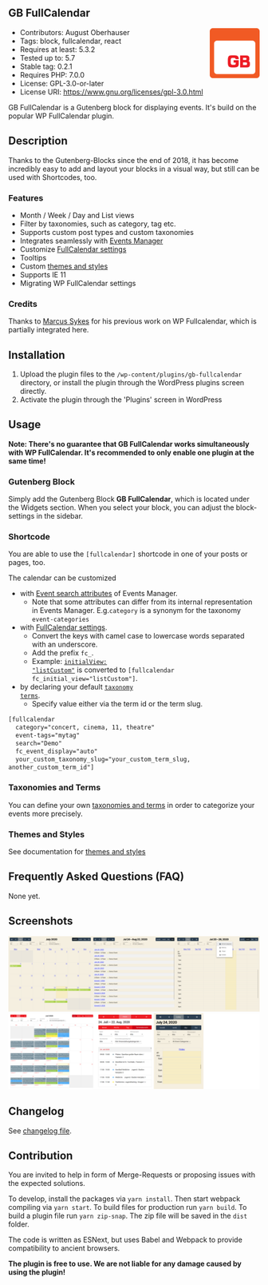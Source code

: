 ## GB FullCalendar

<img align="right" width="100" height="100" src="./assets/GB-FullCalendar.svg">

- Contributors:      August Oberhauser
- Tags:              block, fullcalendar, react
- Requires at least: 5.3.2
- Tested up to:      5.7
- Stable tag:        0.2.1
- Requires PHP:      7.0.0
- License:           GPL-3.0-or-later
- License URI:       https://www.gnu.org/licenses/gpl-3.0.html

GB FullCalendar is a Gutenberg block for displaying events. It's build on the popular WP FullCalendar plugin.

## Description

Thanks to the Gutenberg-Blocks since the end of 2018, it has become incredibly easy to add and layout your blocks in a 
visual way, but still can be used with Shortcodes, too.

### Features

- Month / Week / Day and List views
- Filter by taxonomies, such as category, tag etc.
- Supports custom post types and custom taxonomies
- Integrates seamlessly with [Events Manager](http://wordpress.org/extend/plugins/events-manager/)
- Customize [FullCalendar settings](https://fullcalendar.io/docs)
- Tooltips
- Custom [themes and styles](./docs/Themes-Styles.md)
- Supports IE 11
- Migrating WP FullCalendar settings

### Credits

Thanks to [Marcus Sykes](https://profiles.wordpress.org/netweblogic/) for his previous work on WP Fullcalendar, which is partially integrated here.

## Installation

1. Upload the plugin files to the `/wp-content/plugins/gb-fullcalendar` directory, or install the plugin through the WordPress plugins screen directly.
2. Activate the plugin through the 'Plugins' screen in WordPress

## Usage

<b>
    Note: There's no guarantee that GB FullCalendar works simultaneously with WP
    FullCalendar. It's recommended to only enable one plugin at the same time!
</b>

### Gutenberg Block

Simply add the Gutenberg Block <b>GB FullCalendar</b>, which is located under the Widgets section. 
When you select your block, you can adjust the block-settings in the sidebar.

### Shortcode

You are able to use the <code>[fullcalendar]</code> shortcode in one of your posts or pages, too.

The calendar can be customized

- with [Event search attributes](https://wp-events-plugin.com/documentation/event-search-attributes/) of Events Manager.
    - Note that some attributes can differ from its internal representation in Events Manager. 
      E.g.`category` is a synonym for the taxonomy `event-categories`
- with [FullCalendar settings](https://fullcalendar.io/docs). 
    - Convert the keys with camel case to lowercase words separated with an underscore. 
    - Add the prefix `fc_`.
    - Example: 
    [<code>initialView: "listCustom"</code>](https://fullcalendar.io/docs/initialView) is converted to 
    `[fullcalendar fc_initial_view="listCustom"]`.     
- by declaring your default [<code>taxonomy terms</code>](https://developer.wordpress.org/themes/basics/categories-tags-custom-taxonomies/#custom-taxonomies). 
     - Specify value either via the term id or the term slug.          

```
[fullcalendar 
  category="concert, cinema, 11, theatre" 
  event-tags="mytag"
  search="Demo"
  fc_event_display="auto"
  your_custom_taxonomy_slug="your_custom_term_slug, another_custom_term_id"]
```

### Taxonomies and Terms

You can define your own [taxonomies and terms](./docs/EM-Taxonomies-Terms.md) in order to categorize your events more precisely.

### Themes and Styles

See documentation for [themes and styles](./docs/Themes-Styles.md)

## Frequently Asked Questions (FAQ)

None yet.

## Screenshots

![Desktop](./assets/GB-FullCalendar-desktop.png)
![Mobile & Theme](./assets/GB-FullCalendar-theme-mobil.png)

## Changelog

See [changelog file](./CHANGELOG.md).

## Contribution

You are invited to help in form of Merge-Requests or proposing issues with the expected solutions.

To develop, install the packages via `yarn install`. Then start webpack compiling via `yarn start`.
To build files for production run `yarn build`.
To build a plugin file run `yarn zip-snap`. The zip file will be saved in the `dist` folder.

The code is written as ESNext, but uses Babel and Webpack to provide compatibility to ancient browsers.

**The plugin is free to use. We are not liable for any damage caused by using the plugin!**
